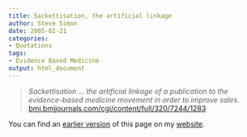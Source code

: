 ```yaml
---
title: Sackettisation, the artificial linkage
author: Steve Simon
date: 2005-02-21
categories:
- Quotations
tags:
- Evidence Based Medicine
output: html_document
---
```

> *Sackettisation \... the artificial linkage of a publication to the
> evidence-based medicine movement in order to improve sales.*
> [bmj.bmjjournals.com/cgi/content/full/320/7244/1283](http://bmj.bmjjournals.com/cgi/content/full/320/7244/1283)

You can find an [earlier version][sim1] of this page on my [website][sim2].

[sim1]: http://www.pmean.com/05/Sackettisation.html
[sim2]: http://www.pmean.com
